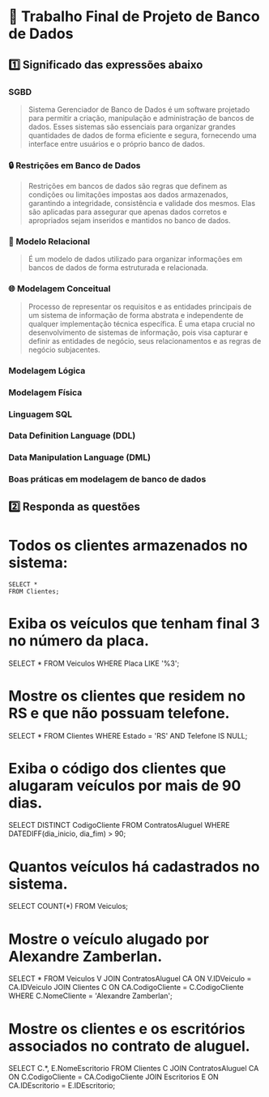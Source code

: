 # 🎲 Trabalho Final de Projeto de Banco de Dados

## 1️⃣ Significado das expressões abaixo

###	SGBD
> Sistema Gerenciador de Banco de Dados é um software projetado para permitir a criação, manipulação e administração de bancos de dados. Esses sistemas são essenciais para organizar grandes quantidades de dados de forma eficiente e segura, fornecendo uma interface entre usuários e o próprio banco de dados.

###	🔒 Restrições em Banco de Dados
> Restrições em bancos de dados são regras que definem as condições ou limitações impostas aos dados armazenados, garantindo a integridade, consistência e validade dos mesmos. Elas são aplicadas para assegurar que apenas dados corretos e apropriados sejam inseridos e mantidos no banco de dados. 

###	🔗 Modelo Relacional
> É um modelo de dados utilizado para organizar informações em bancos de dados de forma estruturada e relacionada.


###	🌐 Modelagem Conceitual
> Processo de representar os requisitos e as entidades principais de um sistema de informação de forma abstrata e independente de qualquer implementação técnica específica. É uma etapa crucial no desenvolvimento de sistemas de informação, pois visa capturar e definir as entidades de negócio, seus relacionamentos e as regras de negócio subjacentes.

 
 
###	Modelagem Lógica
>
###	Modelagem Física
>
###	Linguagem SQL
>
###	Data Definition Language (DDL)
>
###	Data Manipulation Language (DML)
>
###	Boas práticas em modelagem de banco de dados
>

## 2️⃣ Responda as questões

# Todos os clientes armazenados no sistema:
	SELECT *
	FROM Clientes;	



# Exiba os veículos que tenham final 3 no número da placa.
SELECT *
FROM Veiculos
WHERE Placa LIKE '%3';


# Mostre os clientes que residem no RS e que não possuam telefone.
SELECT *
FROM Clientes
WHERE Estado = 'RS'
AND Telefone IS NULL;


# Exiba o código dos clientes que alugaram veículos por mais de 90 dias.
SELECT DISTINCT CodigoCliente
FROM ContratosAluguel
WHERE DATEDIFF(dia_inicio, dia_fim) > 90;


# Quantos veículos há cadastrados no sistema.
SELECT COUNT(*)
FROM Veiculos;


# Mostre o veículo alugado por Alexandre Zamberlan.
SELECT *
FROM Veiculos V
JOIN ContratosAluguel CA ON V.IDVeiculo = CA.IDVeiculo
JOIN Clientes C ON CA.CodigoCliente = C.CodigoCliente
WHERE C.NomeCliente = 'Alexandre Zamberlan';


# Mostre os clientes e os escritórios associados no contrato de aluguel.
SELECT C.*, E.NomeEscritorio
FROM Clientes C
JOIN ContratosAluguel CA ON C.CodigoCliente = CA.CodigoCliente
JOIN Escritorios E ON CA.IDEscritorio = E.IDEscritorio;


